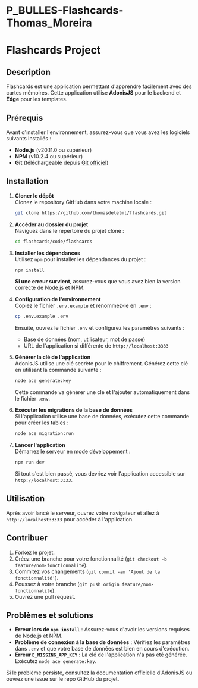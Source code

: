 # P_BULLES-Flashcards-Thomas_Moreira

# Flashcards Project

## Description

Flashcards est une application permettant d'apprendre facilement avec des cartes mémoires. Cette application utilise **AdonisJS** pour le backend et **Edge** pour les templates.

## Prérequis

Avant d'installer l'environnement, assurez-vous que vous avez les logiciels suivants installés :

- **Node.js** (v20.11.0 ou supérieur)
- **NPM** (v10.2.4 ou supérieur)
- **Git** (téléchargeable depuis [Git officiel](https://git-scm.com/))

## Installation

1. **Cloner le dépôt**  
   Clonez le repository GitHub dans votre machine locale :

   ```bash
   git clone https://github.com/thomasdeletml/flashcards.git
   ```

2. **Accéder au dossier du projet**  
   Naviguez dans le répertoire du projet cloné :

   ```bash
   cd flashcards/code/flashcards
   ```

3. **Installer les dépendances**  
   Utilisez `npm` pour installer les dépendances du projet :

   ```bash
   npm install
   ```
   
   **Si une erreur survient**, assurez-vous que vous avez bien la version correcte de Node.js et NPM.

4. **Configuration de l'environnement**  
   Copiez le fichier `.env.example` et renommez-le en `.env` :

   ```bash
   cp .env.example .env
   ```

   Ensuite, ouvrez le fichier `.env` et configurez les paramètres suivants :

   - Base de données (nom, utilisateur, mot de passe)
   - URL de l'application si différente de `http://localhost:3333`

5. **Générer la clé de l'application**  
   AdonisJS utilise une clé secrète pour le chiffrement. Générez cette clé en utilisant la commande suivante :

   ```bash
   node ace generate:key
   ```

   Cette commande va générer une clé et l'ajouter automatiquement dans le fichier `.env`.

6. **Exécuter les migrations de la base de données**  
   Si l'application utilise une base de données, exécutez cette commande pour créer les tables :

   ```bash
   node ace migration:run
   ```

7. **Lancer l'application**  
   Démarrez le serveur en mode développement :

   ```bash
   npm run dev
   ```

   Si tout s'est bien passé, vous devriez voir l'application accessible sur `http://localhost:3333`.

## Utilisation

Après avoir lancé le serveur, ouvrez votre navigateur et allez à `http://localhost:3333` pour accéder à l'application.

## Contribuer

1. Forkez le projet.
2. Créez une branche pour votre fonctionnalité (`git checkout -b feature/nom-fonctionnalité`).
3. Commitez vos changements (`git commit -am 'Ajout de la fonctionnalité'`).
4. Poussez à votre branche (`git push origin feature/nom-fonctionnalité`).
5. Ouvrez une pull request.

## Problèmes et solutions

- **Erreur lors de `npm install`** : Assurez-vous d'avoir les versions requises de Node.js et NPM.
- **Problème de connexion à la base de données** : Vérifiez les paramètres dans `.env` et que votre base de données est bien en cours d'exécution.
- **Erreur `E_MISSING_APP_KEY`** : La clé de l'application n'a pas été générée. Exécutez `node ace generate:key`.

Si le problème persiste, consultez la documentation officielle d'AdonisJS ou ouvrez une issue sur le repo GitHub du projet.

